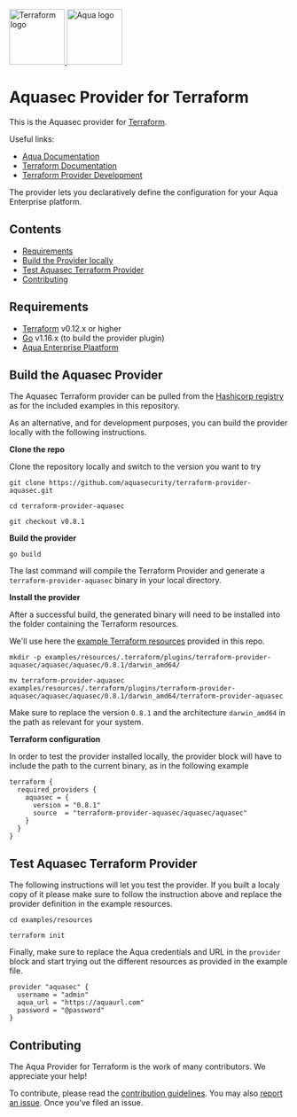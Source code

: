 <a href="https://terraform.io">
    <img src="https://www.terraform.io/assets/images/og-image-8b3e4f7d.png" alt="Terraform logo" title="Terraform" height="100" />
</a>
<a href="https://www.aquasec.com/">
    <img src="https://avatars3.githubusercontent.com/u/12783832?s=200&v=4" alt="Aqua logo" title="Aquasec" height="100" />
</a>

Aquasec Provider for Terraform
===========================

This is the Aquasec provider for [Terraform](https://www.terraform.io/).

Useful links:
- [Aqua Documentation](https://docs.aquasec.com)
- [Terraform Documentation](https://www.terraform.io/docs/language/index.html)
- [Terraform Provider Development](DEVELOPMENT.md)

The provider lets you declaratively define the configuration for your Aqua Enterprise platform.


## Contents

* [Requirements](#requirements)
* [Build the Provider locally](#Build-the-Aquasec-Provider)
* [Test Aquasec Terraform Provider](#Test-Aquasec-Terraform-Provider)
* [Contributing](#contributing)


## Requirements

-	[Terraform](https://www.terraform.io/downloads.html) v0.12.x or higher
-	[Go](https://golang.org/doc/install) v1.16.x (to build the provider plugin)
-   [Aqua Enterprise Plaatform](https://www.aquasec.com/aqua-cloud-native-security-platform/)


## Build the Aquasec Provider

The Aquasec Terraform provider can be pulled from the [Hashicorp registry](https://registry.terraform.io/providers/aquasecurity/aquasec/latest) as for the included examples in this repository.

As an alternative, and for development purposes, you can build the provider locally with the following instructions.

**Clone the repo**

Clone the repository locally and switch to the version you want to try
```
git clone https://github.com/aquasecurity/terraform-provider-aquasec.git

cd terraform-provider-aquasec

git checkout v0.8.1
```

**Build the provider**
```
go build
```

The last command will compile the Terraform Provider and generate a `terraform-provider-aquasec` binary in your local directory.

**Install the provider**

After a successful build, the generated binary will need to be installed into the folder containing the Terraform resources.

We'll use here the [example Terraform resources](examples/resources/main.tf) provided in this repo.

```
mkdir -p examples/resources/.terraform/plugins/terraform-provider-aquasec/aquasec/aquasec/0.8.1/darwin_amd64/

mv terraform-provider-aquasec examples/resources/.terraform/plugins/terraform-provider-aquasec/aquasec/aquasec/0.8.1/darwin_amd64/terraform-provider-aquasec
```
Make sure to replace the version `0.8.1` and the architecture `darwin_amd64` in the path as relevant for your system.

**Terraform configuration**

In order to test the provider installed locally, the provider block will have to include the path to the current binary, as in the following example
```
terraform {
  required_providers {
    aquasec = {
      version = "0.8.1"
      source  = "terraform-provider-aquasec/aquasec/aquasec"
    }
  }
}
```

## Test Aquasec Terraform Provider

The following instructions will let you test the provider. If you built a localy copy of it please make sure to follow the instruction above and replace the provider definition in the example resources.

```
cd examples/resources

terraform init
```

Finally, make sure to replace the Aqua credentials and URL in the `provider` block and start trying out the different resources as provided in the example file.

```
provider "aquasec" {
  username = "admin"
  aqua_url = "https://aquaurl.com"
  password = "@password"
}
```

## Contributing

The Aqua Provider for Terraform is the work of many contributors. We appreciate your help!

To contribute, please read the [contribution guidelines](CONTRIBUTING.md). You may also [report an issue](https://github.com/aquasecurity/terraform-provider-aquasec/issues/new/choose). Once you've filed an issue.